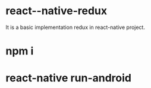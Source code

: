 # react--native-redux

It is a basic implementation redux in react-native project.

# npm i

# react-native run-android
